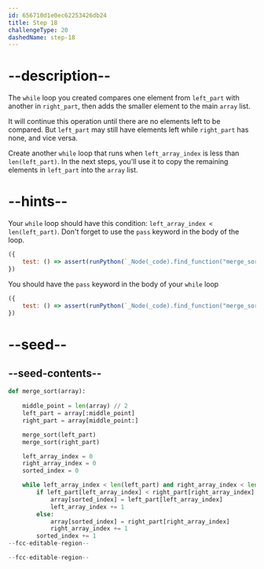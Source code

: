 ```yaml
---
id: 656710d1e0ec62253426db24
title: Step 18
challengeType: 20
dashedName: step-18
---
```


# --description--

The `while` loop you created compares one element from `left_part` with another in `right_part`, then adds the smaller element to the main `array` list.

It will continue this operation until there are no elements left to be compared. But `left_part` may still have elements left while `right_part` has none, and vice versa.

Create another `while` loop that runs when `left_array_index` is less than `len(left_part)`. In the next steps, you'll use it to copy the remaining elements in `left_part` into the `array` list.

# --hints--

Your `while` loop should have this condition: `left_array_index < len(left_part)`. Don't forget to use the `pass` keyword in the body of the loop.

```js
({
    test: () => assert(runPython(`_Node(_code).find_function("merge_sort").find_whiles()[1].find_conditions()[0].is_equivalent("left_array_index < len(left_part)")`))
})
```

You should have the `pass` keyword in the body of your `while` loop

```js
({
    test: () => assert(runPython(`_Node(_code).find_function("merge_sort").find_whiles()[1].find_bodies()[0].has_pass()`))
})
```

# --seed--

## --seed-contents--

```py
def merge_sort(array):
    
    middle_point = len(array) // 2
    left_part = array[:middle_point]
    right_part = array[middle_point:]

    merge_sort(left_part)
    merge_sort(right_part)

    left_array_index = 0
    right_array_index = 0
    sorted_index = 0

    while left_array_index < len(left_part) and right_array_index < len(right_part):
        if left_part[left_array_index] < right_part[right_array_index]:
            array[sorted_index] = left_part[left_array_index]
            left_array_index += 1
        else:
            array[sorted_index] = right_part[right_array_index]
            right_array_index += 1
        sorted_index += 1
--fcc-editable-region--

--fcc-editable-region--
```
